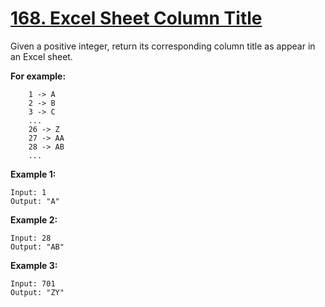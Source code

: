 # [168. Excel Sheet Column Title](https://leetcode.com/problems/excel-sheet-column-title/)

Given a positive integer, return its corresponding column title as appear in an Excel sheet.

**For example:**

```
    1 -> A
    2 -> B
    3 -> C
    ...
    26 -> Z
    27 -> AA
    28 -> AB
    ...
```

**Example 1:**

```
Input: 1
Output: "A"
```

**Example 2:**

```
Input: 28
Output: "AB"
```

**Example 3:**

```
Input: 701
Output: "ZY"
```

